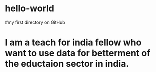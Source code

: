 # hello-world
#my first directory on GitHub
# I am a teach for india fellow who want to use data for betterment of the eductaion sector in india.
